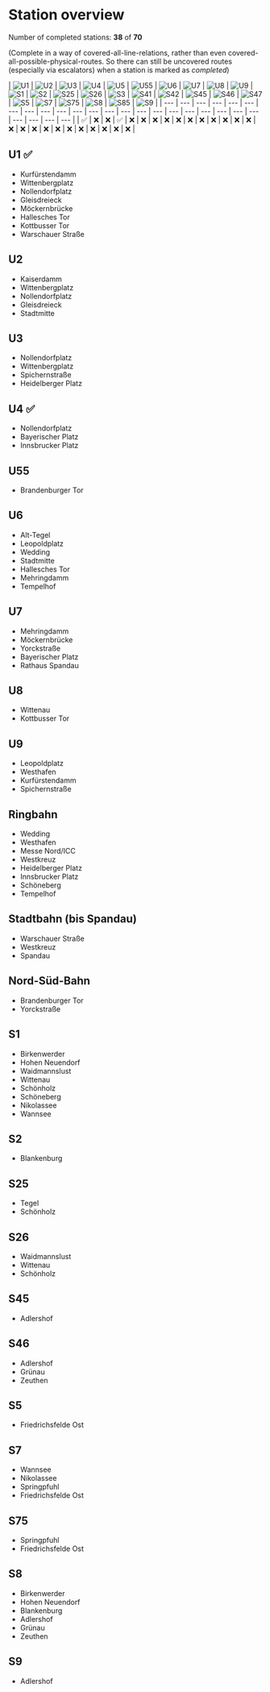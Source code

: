 # Station overview

Number of completed stations: **38** of **70**

(Complete in a way of covered-all-line-relations, rather than even covered-all-possible-physical-routes. So there can still be uncovered routes (especially via escalators) when a station is marked as *completed*)


| ![U1](https://upload.wikimedia.org/wikipedia/commons/thumb/9/9f/Berlin_U1.svg/25px-Berlin_U1.svg.png) | ![U2](https://upload.wikimedia.org/wikipedia/commons/thumb/9/91/Berlin_U2.svg/25px-Berlin_U2.svg.png) | ![U3](https://upload.wikimedia.org/wikipedia/commons/thumb/9/9b/Berlin_U3.svg/25px-Berlin_U3.svg.png) | ![U4](https://upload.wikimedia.org/wikipedia/commons/thumb/e/e1/Berlin_U4.svg/25px-Berlin_U4.svg.png) | ![U5](https://upload.wikimedia.org/wikipedia/commons/thumb/d/da/Berlin_U5.svg/25px-Berlin_U5.svg.png) | ![U55](https://upload.wikimedia.org/wikipedia/commons/thumb/c/c7/Berlin_U55.svg/25px-Berlin_U55.svg.png) | ![U6](https://upload.wikimedia.org/wikipedia/commons/thumb/2/25/Berlin_U6.svg/25px-Berlin_U6.svg.png) | ![U7](https://upload.wikimedia.org/wikipedia/commons/thumb/7/7c/Berlin_U7.svg/25px-Berlin_U7.svg.png) | ![U8](https://upload.wikimedia.org/wikipedia/commons/thumb/2/24/Berlin_U8.svg/25px-Berlin_U8.svg.png) | ![U9](https://upload.wikimedia.org/wikipedia/commons/thumb/e/e5/Berlin_U9.svg/25px-Berlin_U9.svg.png) | ![S1](https://upload.wikimedia.org/wikipedia/commons/thumb/1/16/Berlin_S1.svg/25px-Berlin_S1.svg.png) | ![S2](https://upload.wikimedia.org/wikipedia/commons/thumb/9/94/Berlin_S2.svg/25px-Berlin_S2.svg.png) | ![S25](https://upload.wikimedia.org/wikipedia/commons/thumb/3/30/Berlin_S25.svg/25px-Berlin_S25.svg.png) | ![S26](https://upload.wikimedia.org/wikipedia/commons/thumb/6/6d/Berlin_S26.svg/25px-Berlin_S26.svg.png) | ![S3](https://upload.wikimedia.org/wikipedia/commons/thumb/2/21/Berlin_S3.svg/25px-Berlin_S3.svg.png) | ![S41](https://upload.wikimedia.org/wikipedia/commons/thumb/0/0b/Berlin_S41.svg/25px-Berlin_S41.svg.png) | ![S42](https://upload.wikimedia.org/wikipedia/commons/thumb/6/62/Berlin_S42.svg/25px-Berlin_S42.svg.png) | ![S45](https://upload.wikimedia.org/wikipedia/commons/thumb/4/4f/Berlin_S45.svg/25px-Berlin_S45.svg.png) | ![S46](https://upload.wikimedia.org/wikipedia/commons/thumb/e/ee/Berlin_S46.svg/25px-Berlin_S46.svg.png) | ![S47](https://upload.wikimedia.org/wikipedia/commons/thumb/7/74/Berlin_S47.svg/25px-Berlin_S47.svg.png) | ![S5](https://upload.wikimedia.org/wikipedia/commons/thumb/5/5f/Berlin_S5.svg/25px-Berlin_S5.svg.png) | ![S7](https://upload.wikimedia.org/wikipedia/commons/thumb/f/fb/Berlin_S7.svg/25px-Berlin_S7.svg.png) | ![S75](https://upload.wikimedia.org/wikipedia/commons/thumb/4/40/Berlin_S75.svg/25px-Berlin_S75.svg.png) | ![S8](https://upload.wikimedia.org/wikipedia/commons/thumb/9/96/Berlin_S8.svg/25px-Berlin_S8.svg.png) | ![S85](https://upload.wikimedia.org/wikipedia/commons/thumb/c/c5/Berlin_S85.svg/25px-Berlin_S85.svg.png) | ![S9](https://upload.wikimedia.org/wikipedia/commons/thumb/e/ec/Berlin_S9.svg/25px-Berlin_S9.svg.png) |
| --- | --- | --- | --- | --- | --- | --- | --- | --- | --- | --- | --- | --- | --- | --- | --- | --- | --- | --- | --- | --- | --- | --- | --- | --- | --- |
| ✅ | ❌ | ❌ | ✅ | ❌ | ❌ | ❌ | ❌ | ❌ | ❌ | ❌ | ❌ | ❌ | ❌ | ❌ | ❌ | ❌ | ❌ | ❌ | ❌ | ❌ | ❌ | ❌ | ❌ | ❌ | ❌ |

## U1 ✅

- Kurfürstendamm
- Wittenbergplatz
- Nollendorfplatz
- Gleisdreieck
- Möckernbrücke
- Hallesches Tor
- Kottbusser Tor
- Warschauer Straße

## U2

- Kaiserdamm
- Wittenbergplatz
- Nollendorfplatz
- Gleisdreieck
- Stadtmitte

## U3

- Nollendorfplatz
- Wittenbergplatz
- Spichernstraße
- Heidelberger Platz

## U4 ✅

- Nollendorfplatz
- Bayerischer Platz
- Innsbrucker Platz

## U55

- Brandenburger Tor

## U6

- Alt-Tegel
- Leopoldplatz
- Wedding
- Stadtmitte
- Hallesches Tor
- Mehringdamm
- Tempelhof

## U7

- Mehringdamm
- Möckernbrücke
- Yorckstraße
- Bayerischer Platz
- Rathaus Spandau

## U8

- Wittenau
- Kottbusser Tor

## U9

- Leopoldplatz
- Westhafen
- Kurfürstendamm
- Spichernstraße

## Ringbahn

- Wedding
- Westhafen
- Messe Nord/ICC
- Westkreuz
- Heidelberger Platz
- Innsbrucker Platz
- Schöneberg
- Tempelhof

## Stadtbahn (bis Spandau)

- Warschauer Straße
- Westkreuz
- Spandau

## Nord-Süd-Bahn

- Brandenburger Tor
- Yorckstraße

## S1

- Birkenwerder
- Hohen Neuendorf
- Waidmannslust
- Wittenau
- Schönholz
- Schöneberg
- Nikolassee
- Wannsee

## S2

- Blankenburg

## S25

- Tegel
- Schönholz

## S26

- Waidmannslust
- Wittenau
- Schönholz

## S45

- Adlershof

## S46

- Adlershof
- Grünau
- Zeuthen

## S5

- Friedrichsfelde Ost

## S7

- Wannsee
- Nikolassee
- Springpfuhl
- Friedrichsfelde Ost

## S75

- Springpfuhl
- Friedrichsfelde Ost

## S8

- Birkenwerder
- Hohen Neuendorf
- Blankenburg
- Adlershof
- Grünau
- Zeuthen

## S9

- Adlershof
